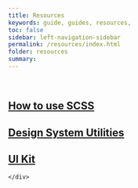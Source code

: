 ```yaml
---
title: Resources
keywords: guide, guides, resources,
toc: false
sidebar: left-navigation-sidebar
permalink: /resources/index.html
folder: resources
summary:
---
```


<br>

<div class="fd-tile-grid fd-tile-grid--2col docs-tiles">
    <a class="fd-tile" role="button" href="how-to-use-scss.html">
        <div class="fd-tile__content">
             <h2 class="fd-tile__header">
                 How to use SCSS
             </h2>
        </div>
    </a>
    <a class="fd-tile" role="button" href="design-system-utilities.html">
        <div class="fd-tile__content">
             <h2 class="fd-tile__header">
                 Design System Utilities
             </h2>
        </div>
    </a>
    <a class="fd-tile" role="button" href="ui-toolkit.html">
        <div class="fd-tile__content">
             <h2 class="fd-tile__header">
                 UI Kit
             </h2>
        </div>
    </a>

    </div>
